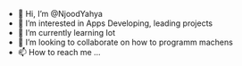 - 👋 Hi, I’m @NjoodYahya
- 👀 I’m interested in Apps Developing, leading projects 
- 🌱 I’m currently learning Iot 
- 💞️ I’m looking to collaborate on how to programm machens 
- 📫 How to reach me ...

<!---
NjoodYahya/NjoodYahya is a ✨ special ✨ repository because its `README.md` (this file) appears on your GitHub profile.
You can click the Preview link to take a look at your changes.
--->
